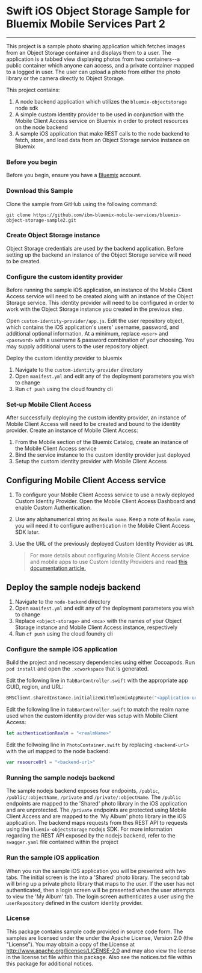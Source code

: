# Swift iOS Object Storage Sample for Bluemix Mobile Services Part 2
---
This project is a sample photo sharing application which fetches images from an Object Storage container and displays them to a user. The application is a tabbed view displaying photos from two containers--a public container which anyone can access, and a private container mapped to a logged in user. The user can upload a photo from either the photo library or the camera directly to Object Storage.

This project contains:

1. A node backend application which utilizes the `bluemix-objectstorage` node sdk
2. A simple custom identity provider to be used in conjunction with the Mobile Client Access service on Bluemix in order to protect resources on the node backend
3. A sample iOS application that make REST calls to the node backend to fetch, store, and load data from an Object Storage service instance on Bluemix

### Before you begin
Before you begin, ensure you have a [Bluemix](http://bluemix.net) account.

### Download this Sample
Clone the sample from GitHub using the following command:

`git clone https://github.com/ibm-bluemix-mobile-services/bluemix-object-storage-sample2.git`

### Create Object Storage instance
Object Storage credentials are used by the backend application. Before setting up the backend an instance of the Object Storage service will need to be created.

### Configure the custom identity provider
Before running the sample iOS application, an instance of the Mobile Client Access service will need to be created along with an instance of the Object Storage service. This identity provider will need to be configured in order to work with the Object Storage instance you created in the previous step.

Open `custom-identity-provider/app.js`. Edit the user repository object, which contains the iOS application's users' username, password, and additional optional information. At a minimum, replace `<user>` and `<password>` with a username & password combination of your choosing. You may supply additional users to the user repository object.

Deploy the custom identity provider to bluemix

1. Navigate to the `custom-identity-provider` directory
2. Open `manifest.yml` and edit any of the deployment parameters you wish to change
3. Run `cf push` using the cloud foundry cli

### Set-up Mobile Client Access
After successfully deploying the custom identity provider, an instance of Mobile Client Access will need to be created and bound to the identity provider.
Create an instance of Mobile Client Access:

1. From the Mobile section of the Bluemix Catalog, create an instance of the Mobile Client Access service
2. Bind the service instance to the custom identity provider just deployed
3. Setup the custom identity provider with Mobile Client Access

## Configuring Mobile Client Access service

1. To configure your Mobile Client Access service to use a newly deployed Custom Identity Provider. Open the Mobile Client Access Dashboard and enable Custom Authentication.
2. Use any alphanumerical string as `Realm name`. Keep a note of `Realm name`, you will need it to configure authentication in the Mobile Client Access SDK later.
3. Use the URL of the previously deployed Custom Identity Provider as `URL`

	> For more details about configuring Mobile Client Access service and mobile apps to use Custom Identity Providers and read [this documentation article. ](https://console.ng.bluemix.net/docs/services/mobileaccess/custom-auth-config-mca.html)

## Deploy the sample nodejs backend

1. Navigate to the `node-backend` directory
2. Open `manifest.yml` and edit any of the deployment parameters you wish to change
3. Replace `<object-storage>` and `<mca>` with the names of your Object Storage instance and Mobile Client Access instance, respectively
3. Run `cf push` using the cloud foundry cli

### Configure the sample iOS application
Build the project and necessary dependencies using either Cocoapods. Run `pod install` and open the `.xcworkspace` that is generated.

Edit the following line in `TabBarController.swift` with the appropriate app GUID, region, and URL:

```swift
BMSClient.sharedInstance.initializeWithBluemixAppRoute("<application-url>", bluemixAppGUID: "<appGuid>", bluemixRegion: "<region>")
```

Edit the following line in `TabBarController.swift` to match the realm name used when the custom identity provider was setup with Mobile Client Access:

```swift
let authenticationRealm = "<realmName>"
```

Edit the follwoing line in `PhotoContainer.swift` by replacing `<backend-url>` with the url mapped to the node backend:

```swift
var resourceUrl = "<backend-url>"
```

### Running the sample nodejs backend

The sample nodejs backend exposes four endpoints, `/public`, `/public/:objectName`, `/private` and `/private/:objectName`. The `/public` endpoints are mapped to the 'Shared' photo library in the iOS application and are unprotected. The `/private` endpoints are protected using Mobile Client Access and are mapped to the 'My Album' photo library in the iOS applicatiion. The backend maps requests from thes REST API to requests using the `bluemix-objectstorage` nodejs SDK. For more information regarding the REST API exposed by the nodejs backend, refer to the `swagger.yaml` file contained within the project

### Run the sample iOS application
When you run the sample iOS application you will be presented with two tabs. The initial screen is the into a 'Shared' photo library. The second tab will bring up a private photo library that maps to the user. If the user has not authenticated, then a login screen will be presented when the user attempts to view the 'My Album' tab. The login screen authenticates a user using the `userRepository` defined in the custom identity provider.

### License
This package contains sample code provided in source code form. The samples are licensed under the under the Apache License, Version 2.0 (the "License"). You may obtain a copy of the License at http://www.apache.org/licenses/LICENSE-2.0 and may also view the license in the license.txt file within this package. Also see the notices.txt file within this package for additional notices.
